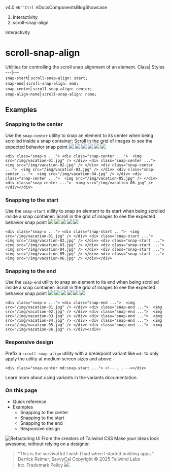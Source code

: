 v4.0
`⌘K``Ctrl K`DocsComponentsBlogShowcase
  1. Interactivity
  2. scroll-snap-align


Interactivity
# scroll-snap-align
Utilities for controlling the scroll snap alignment of an element.
Class| Styles  
---|---  
`snap-start`| `scroll-snap-align: start;`  
`snap-end`| `scroll-snap-align: end;`  
`snap-center`| `scroll-snap-align: center;`  
`snap-align-none`| `scroll-snap-align: none;`  
## Examples
### Snapping to the center
Use the `snap-center` utility to snap an element to its center when being scrolled inside a snap container:
Scroll in the grid of images to see the expected behavior
snap point
![](https://images.unsplash.com/photo-1604999565976-8913ad2ddb7c?ixlib=rb-1.2.1&ixid=MnwxMjA3fDB8MHxwaG90by1wYWdlfHx8fGVufDB8fHx8&auto=format&fit=crop&w=320&h=160&q=80)
![](https://images.unsplash.com/photo-1540206351-d6465b3ac5c1?ixlib=rb-1.2.1&ixid=MnwxMjA3fDB8MHxwaG90by1wYWdlfHx8fGVufDB8fHx8&auto=format&fit=crop&w=320&h=160&q=80)
![](https://images.unsplash.com/photo-1622890806166-111d7f6c7c97?ixlib=rb-1.2.1&ixid=MnwxMjA3fDB8MHxwaG90by1wYWdlfHx8fGVufDB8fHx8&auto=format&fit=crop&w=320&h=160&q=80)
![](https://images.unsplash.com/photo-1590523277543-a94d2e4eb00b?ixlib=rb-1.2.1&ixid=MnwxMjA3fDB8MHxwaG90by1wYWdlfHx8fGVufDB8fHx8&auto=format&fit=crop&w=320&h=160&q=80)
![](https://images.unsplash.com/photo-1575424909138-46b05e5919ec?ixlib=rb-1.2.1&ixid=MnwxMjA3fDB8MHxwaG90by1wYWdlfHx8fGVufDB8fHx8&auto=format&fit=crop&w=320&h=160&q=80)
![](https://images.unsplash.com/photo-1559333086-b0a56225a93c?ixlib=rb-1.2.1&ixid=MnwxMjA3fDB8MHxwaG90by1wYWdlfHx8fGVufDB8fHx8&auto=format&fit=crop&w=320&h=160&q=80)
```
<div class="snap-x ..."> <div class="snap-center ...">  <img src="/img/vacation-01.jpg" /> </div> <div class="snap-center ...">  <img src="/img/vacation-02.jpg" /> </div> <div class="snap-center ...">  <img src="/img/vacation-03.jpg" /> </div> <div class="snap-center ...">  <img src="/img/vacation-04.jpg" /> </div> <div class="snap-center ...">  <img src="/img/vacation-05.jpg" /> </div> <div class="snap-center ...">  <img src="/img/vacation-06.jpg" /> </div></div>
```

### Snapping to the start
Use the `snap-start` utility to snap an element to its start when being scrolled inside a snap container:
Scroll in the grid of images to see the expected behavior
snap point
![](https://images.unsplash.com/photo-1604999565976-8913ad2ddb7c?ixlib=rb-1.2.1&ixid=MnwxMjA3fDB8MHxwaG90by1wYWdlfHx8fGVufDB8fHx8&auto=format&fit=crop&w=320&h=160&q=80)
![](https://images.unsplash.com/photo-1540206351-d6465b3ac5c1?ixlib=rb-1.2.1&ixid=MnwxMjA3fDB8MHxwaG90by1wYWdlfHx8fGVufDB8fHx8&auto=format&fit=crop&w=320&h=160&q=80)
![](https://images.unsplash.com/photo-1622890806166-111d7f6c7c97?ixlib=rb-1.2.1&ixid=MnwxMjA3fDB8MHxwaG90by1wYWdlfHx8fGVufDB8fHx8&auto=format&fit=crop&w=320&h=160&q=80)
![](https://images.unsplash.com/photo-1590523277543-a94d2e4eb00b?ixlib=rb-1.2.1&ixid=MnwxMjA3fDB8MHxwaG90by1wYWdlfHx8fGVufDB8fHx8&auto=format&fit=crop&w=320&h=160&q=80)
![](https://images.unsplash.com/photo-1575424909138-46b05e5919ec?ixlib=rb-1.2.1&ixid=MnwxMjA3fDB8MHxwaG90by1wYWdlfHx8fGVufDB8fHx8&auto=format&fit=crop&w=320&h=160&q=80)
```
<div class="snap-x ..."> <div class="snap-start ...">  <img src="/img/vacation-01.jpg" /> </div> <div class="snap-start ...">  <img src="/img/vacation-02.jpg" /> </div> <div class="snap-start ...">  <img src="/img/vacation-03.jpg" /> </div> <div class="snap-start ...">  <img src="/img/vacation-04.jpg" /> </div> <div class="snap-start ...">  <img src="/img/vacation-05.jpg" /> </div> <div class="snap-start ...">  <img src="/img/vacation-06.jpg" /> </div></div>
```

### Snapping to the end
Use the `snap-end` utility to snap an element to its end when being scrolled inside a snap container:
Scroll in the grid of images to see the expected behavior
snap point
![](https://images.unsplash.com/photo-1604999565976-8913ad2ddb7c?ixlib=rb-1.2.1&ixid=MnwxMjA3fDB8MHxwaG90by1wYWdlfHx8fGVufDB8fHx8&auto=format&fit=crop&w=320&h=160&q=80)
![](https://images.unsplash.com/photo-1540206351-d6465b3ac5c1?ixlib=rb-1.2.1&ixid=MnwxMjA3fDB8MHxwaG90by1wYWdlfHx8fGVufDB8fHx8&auto=format&fit=crop&w=320&h=160&q=80)
![](https://images.unsplash.com/photo-1622890806166-111d7f6c7c97?ixlib=rb-1.2.1&ixid=MnwxMjA3fDB8MHxwaG90by1wYWdlfHx8fGVufDB8fHx8&auto=format&fit=crop&w=320&h=160&q=80)
![](https://images.unsplash.com/photo-1590523277543-a94d2e4eb00b?ixlib=rb-1.2.1&ixid=MnwxMjA3fDB8MHxwaG90by1wYWdlfHx8fGVufDB8fHx8&auto=format&fit=crop&w=320&h=160&q=80)
![](https://images.unsplash.com/photo-1575424909138-46b05e5919ec?ixlib=rb-1.2.1&ixid=MnwxMjA3fDB8MHxwaG90by1wYWdlfHx8fGVufDB8fHx8&auto=format&fit=crop&w=320&h=160&q=80)
![](https://images.unsplash.com/photo-1559333086-b0a56225a93c?ixlib=rb-1.2.1&ixid=MnwxMjA3fDB8MHxwaG90by1wYWdlfHx8fGVufDB8fHx8&auto=format&fit=crop&w=320&h=160&q=80)
```
<div class="snap-x ..."> <div class="snap-end ...">  <img src="/img/vacation-01.jpg" /> </div> <div class="snap-end ...">  <img src="/img/vacation-02.jpg" /> </div> <div class="snap-end ...">  <img src="/img/vacation-03.jpg" /> </div> <div class="snap-end ...">  <img src="/img/vacation-04.jpg" /> </div> <div class="snap-end ...">  <img src="/img/vacation-05.jpg" /> </div> <div class="snap-end ...">  <img src="/img/vacation-06.jpg" /> </div></div>
```

### Responsive design
Prefix a `scroll-snap-align` utility with a breakpoint variant like `md:` to only apply the utility at medium screen sizes and above:
```
<div class="snap-center md:snap-start ..."> <!-- ... --></div>
```

Learn more about using variants in the variants documentation.
### On this page
  * Quick reference
  * Examples
    * Snapping to the center
    * Snapping to the start
    * Snapping to the end
    * Responsive design


![Refactoring UI](https://tailwindcss.com/_next/image?url=%2F_next%2Fstatic%2Fmedia%2Fbook-promo.27d91093.png&w=256&q=75)
From the creators of Tailwind CSS
Make your ideas look awesome, without relying on a designer.
> “This is the survival kit I wish I had when I started building apps.”
> Derrick Reimer, SavvyCal
Copyright © 2025 Tailwind Labs Inc.·Trademark Policy
![](https://cdn.usefathom.com/?h=https%3A%2F%2Ftailwindcss.com&p=%2Fdocs%2Fscroll-snap-align&r=&sid=PMFMDJGK&qs=%7B%7D&cid=20592418)

